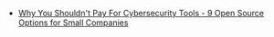 - [Why You Shouldn't Pay For Cybersecurity Tools - 9 Open Source Options for Small Companies](https://youtu.be/aRc9cJiuZEo)
